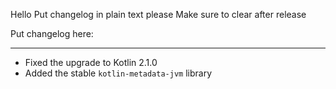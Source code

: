 Hello
Put changelog in plain text please
Make sure to clear after release

Put changelog here:

-----------------
- Fixed the upgrade to Kotlin 2.1.0
- Added the stable `kotlin-metadata-jvm` library